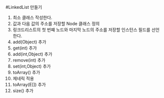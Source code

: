 #LinkedList 만들기

1) 최소 클래스 작성한다.
2) 값과 다음 값의 주소를 저장할 Node 클래스 정의
3) 링크드리스트의 첫 번쨰 노드와 마지막 노드의 주소를 저장할 인스턴스 필드를 선언한다.
4) add(Object) 추가
5) get(int) 추가
6) add(int,Object) 추가
7) remove(int) 추가
8) set(int,Object) 추가
9) toArray() 추가
10) 제네릭 적용
11) toArray(E[]) 추가
12) size() 추가